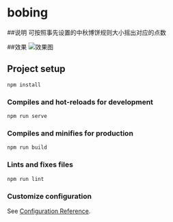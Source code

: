 # bobing

##说明
可按照事先设置的中秋博饼规则大小摇出对应的点数

##效果
![效果图](https://wx2.sinaimg.cn/mw690/6457b6bfgy1gieov76fyng20cg0qokjm.gif)


## Project setup
```
npm install
```

### Compiles and hot-reloads for development
```
npm run serve
```

### Compiles and minifies for production
```
npm run build
```

### Lints and fixes files
```
npm run lint
```

### Customize configuration
See [Configuration Reference](https://cli.vuejs.org/config/).
